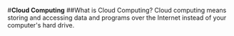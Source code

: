 #**Cloud Computing**
##What is Cloud Computing?
Cloud computing means storing and accessing data and programs over the Internet instead of your computer's hard drive.

##


